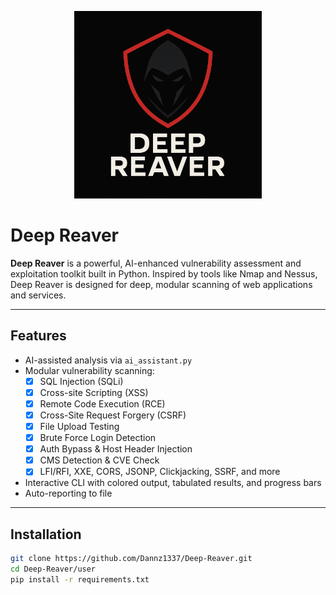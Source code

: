 <p align="center">
  <img src="https://raw.githubusercontent.com/Dannz1337/Deep-Reaver/main/assets/logo.png" width="300"/>
</p>

# Deep Reaver

**Deep Reaver** is a powerful, AI-enhanced vulnerability assessment and exploitation toolkit built in Python. Inspired by tools like Nmap and Nessus, Deep Reaver is designed for deep, modular scanning of web applications and services.

---

## Features

- AI-assisted analysis via `ai_assistant.py`
- Modular vulnerability scanning:
  - [x] SQL Injection (SQLi)
  - [x] Cross-site Scripting (XSS)
  - [x] Remote Code Execution (RCE)
  - [x] Cross-Site Request Forgery (CSRF)
  - [x] File Upload Testing
  - [x] Brute Force Login Detection
  - [x] Auth Bypass & Host Header Injection
  - [x] CMS Detection & CVE Check
  - [x] LFI/RFI, XXE, CORS, JSONP, Clickjacking, SSRF, and more
- Interactive CLI with colored output, tabulated results, and progress bars
- Auto-reporting to file

---

## Installation

```bash
git clone https://github.com/Dannz1337/Deep-Reaver.git
cd Deep-Reaver/user
pip install -r requirements.txt
